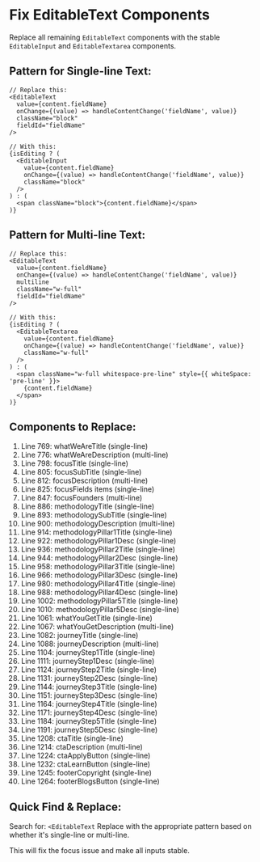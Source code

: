 # Fix EditableText Components

Replace all remaining `EditableText` components with the stable `EditableInput` and `EditableTextarea` components.

## Pattern for Single-line Text:
```tsx
// Replace this:
<EditableText
  value={content.fieldName}
  onChange={(value) => handleContentChange('fieldName', value)}
  className="block"
  fieldId="fieldName"
/>

// With this:
{isEditing ? (
  <EditableInput
    value={content.fieldName}
    onChange={(value) => handleContentChange('fieldName', value)}
    className="block"
  />
) : (
  <span className="block">{content.fieldName}</span>
)}
```

## Pattern for Multi-line Text:
```tsx
// Replace this:
<EditableText
  value={content.fieldName}
  onChange={(value) => handleContentChange('fieldName', value)}
  multiline
  className="w-full"
  fieldId="fieldName"
/>

// With this:
{isEditing ? (
  <EditableTextarea
    value={content.fieldName}
    onChange={(value) => handleContentChange('fieldName', value)}
    className="w-full"
  />
) : (
  <span className="w-full whitespace-pre-line" style={{ whiteSpace: 'pre-line' }}>
    {content.fieldName}
  </span>
)}
```

## Components to Replace:

1. Line 769: whatWeAreTitle (single-line)
2. Line 776: whatWeAreDescription (multi-line)
3. Line 798: focusTitle (single-line)
4. Line 805: focusSubTitle (single-line)
5. Line 812: focusDescription (multi-line)
6. Line 825: focusFields items (single-line)
7. Line 847: focusFounders (multi-line)
8. Line 886: methodologyTitle (single-line)
9. Line 893: methodologySubTitle (single-line)
10. Line 900: methodologyDescription (multi-line)
11. Line 914: methodologyPillar1Title (single-line)
12. Line 922: methodologyPillar1Desc (single-line)
13. Line 936: methodologyPillar2Title (single-line)
14. Line 944: methodologyPillar2Desc (single-line)
15. Line 958: methodologyPillar3Title (single-line)
16. Line 966: methodologyPillar3Desc (single-line)
17. Line 980: methodologyPillar4Title (single-line)
18. Line 988: methodologyPillar4Desc (single-line)
19. Line 1002: methodologyPillar5Title (single-line)
20. Line 1010: methodologyPillar5Desc (single-line)
21. Line 1061: whatYouGetTitle (single-line)
22. Line 1067: whatYouGetDescription (multi-line)
23. Line 1082: journeyTitle (single-line)
24. Line 1088: journeyDescription (multi-line)
25. Line 1104: journeyStep1Title (single-line)
26. Line 1111: journeyStep1Desc (single-line)
27. Line 1124: journeyStep2Title (single-line)
28. Line 1131: journeyStep2Desc (single-line)
29. Line 1144: journeyStep3Title (single-line)
30. Line 1151: journeyStep3Desc (single-line)
31. Line 1164: journeyStep4Title (single-line)
32. Line 1171: journeyStep4Desc (single-line)
33. Line 1184: journeyStep5Title (single-line)
34. Line 1191: journeyStep5Desc (single-line)
35. Line 1208: ctaTitle (single-line)
36. Line 1214: ctaDescription (multi-line)
37. Line 1224: ctaApplyButton (single-line)
38. Line 1232: ctaLearnButton (single-line)
39. Line 1245: footerCopyright (single-line)
40. Line 1264: footerBlogsButton (single-line)

## Quick Find & Replace:

Search for: `<EditableText`
Replace with the appropriate pattern based on whether it's single-line or multi-line.

This will fix the focus issue and make all inputs stable.
